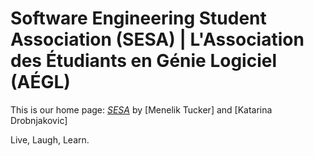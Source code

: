 # Software Engineering Student Association (SESA) | L'Association des Étudiants en Génie Logiciel (AÉGL)

This is our home page:
[*SESA*](http://uottawa-sesa.herokuapp.com/)
by [Menelik Tucker] and [Katarina Drobnjakovic]

Live,
Laugh, 
Learn.
